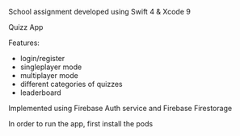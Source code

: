 School assignment developed using Swift 4 & Xcode 9

Quizz App 

Features:
- login/register
- singleplayer mode
- multiplayer mode 
- different categories of quizzes
- leaderboard 

Implemented using Firebase Auth service and Firebase Firestorage

In order to run the app, first install the pods
